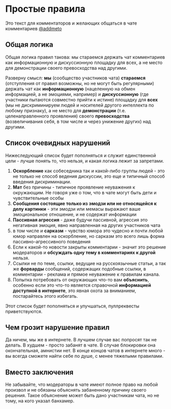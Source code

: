 # Простые правила

Это текст для комментаторов и желающих общаться в чате комментариев [@addmeto](https://t.me/addmeto)

## Общая логика

Общая логика правил такова: мы стараемся держать чат комментариев как информационную и дискуссионную площадку для всех, а не место для демонстрации своего превосходства над другими.

Разверну смысл: **мы** (сообщество участников чата) **стараемся** (отступления от правил возможны, но не могут быть регулярными) держать чат как **информационную** (нацеленную на обмен информацией, а не эмоциями, например) и **дискуссионную** (где участники пытаются совместно прийти к истине) площадку для **всех** (мы не дискриминируем людей и носителей другого интеллекта по любому признаку), а не место для **демонстрации** (т.е. целенаправленного проявления) своего **превосходства** (возвеличивания себя, в том числе и через унижение других) над другими.

## Список очевидных нарушений

Нижеследующий список будет пополняться и служит единственной цели - лучше понять то, что нельзя, и какая логика лежит за запретами.

1.  **Оскорбление** как собеседника так и какой-либо группы людей - это не только не способ ведения дискуссии, это еще и типичный способ введения дискриминации.
2. **Мат** без причины - типичное проявление неуважения к окружающим. Не говоря уже о том, что в чате могут быть дети и чувствительные особы
3. **Сообщения состоящие только из эмодзи или не относящейся к делу картинки** - эти эмодзи или мемасы выражают ваше эмоциональное отношение, и не содержат информации
4. **Пассивная агрессия** - даже будучи пассивной, агрессия это негативная эмоция, явно направленная на других участников чата
5. в том числе и **сарказм** - чувство юмора это чудесно и почти любой юмор направлен на оскорбление, но сарказм это всего лишь форма пассивно-агрессивного поведения
6. Если к какой-то новости закрыты комментарии - значит это решение модераторов и **обсуждать одну тему в комментариях к другой** нельзя.
7. Ссылки не по теме, ссылки, ведущие на русскоязычные статьи, а так же **форварды** сообщений, содержащих подобные ссылки, в комментарии - реклама и прямое неуважение к правилам канала.
8. Попытка потребовать от окружающих что-то вам **объяснить**, особенно если это что-то является справочной **информацией доступной в интернете**, это явная охота за вниманием, постарайтесь этого избегать.


Этот список будет пополняться и улучшаться, пуллреквесты приветствуются.

## Чем грозит нарушение правил

Да ничем, мы же в интернете. В лучшем случае вас попросят так не делать. В худшем - просто забанят в чате. В случае блокировки она окончательная, амнистии нет. В конце концов чатов в интернете много - вы всегда сможете найти себе по душе, с менее тяжелыми правилами.

## Вместо заключения

Не забывайте, что модераторы в чате имеют полное право на любой произвол и не обязаны объяснять забаненному причину своего решения.
Такое объяснение может быть дано участникам чата, но не тому, на кого указал банхамер.
